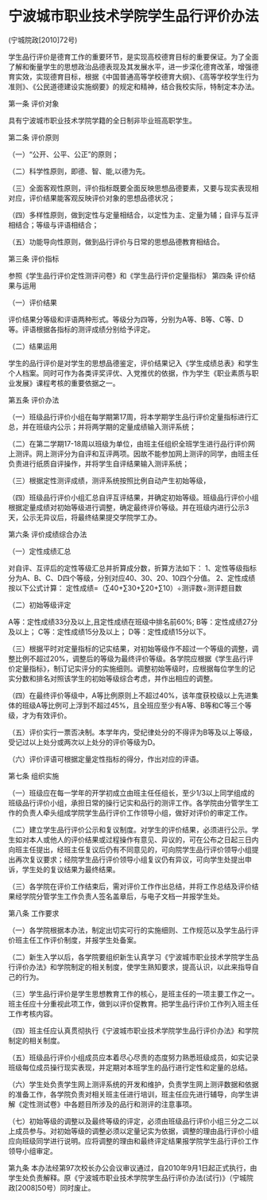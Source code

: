 # 宁波城市职业技术学院学生品行评价办法

(宁城院政[2010]72号)

学生品行评价是德育工作的重要环节，是实现高校德育目标的重要保证。为了全面了解和衡量学生的思想政治品德表现及其发展水平，进一步深化德育改革，增强德育实效，实现德育目标，根据《中国普通高等学校德育大纲》、《高等学校学生行为准则》、《公民道德建设实施纲要》的规定和精神，结合我校实际，特制定本办法。

第一条 评价对象

具有宁波城市职业技术学院学籍的全日制非毕业班高职学生。

第二条 评价原则

（一）“公开、公平、公正”的原则；

（二）科学性原则，即德、智、能,以德为先。

（三）全面客观性原则，评价指标既要全面反映思想品德要素，又要与现实表现相对应，评价结果能客观反映评价对象的思想品德状况；

（四）多样性原则，做到定性与定量相结合，以定性为主、定量为辅；自评与互评相结合；等级与评语相结合；

（五）功能导向性原则，做到品行评价与日常的思想品德教育相结合。

第三条 评价指标

参照《学生品行评价定性测评问卷》和《学生品行评价定量指标》
第四条 评价结果与运用

（一）评价结果

评价结果分等级和评语两种形式。等级分为四等，分别为A等、B等、C等、D 等。评语根据各指标的测评成绩分别给予评定。

（二）结果运用

学生的品行评价是对学生的思想品德鉴定，评价结果记入《学生成绩总表》和学生个人档案。同时可作为各类评奖评优、入党推优的依据，作为学生《职业素质与职业发展》课程考核的重要依据之一。

第五条 评价办法

（一）班级品行评价小组在每学期第17周，将本学期学生品行评价定量指标进行汇总，并在班级内公示；并将两学期的定量成绩输入测评系统；

（二）在第二学期17-18周以班级为单位，由班主任组织全班学生进行品行评价网上测评。网上测评分为自评和互评两项。因故不能参加网上测评的同学，由班主任负责进行纸质自评操作，并将学生自评结果输入测评系统；

（三）根据定性测评成绩，测评系统按照比例自动产生初始等级，

（四）班级品行评价小组汇总自评互评结果，并确定初始等级。班级品行评价小组根据定量成绩对初始等级进行调整，确定最终评价等级。并在班级内进行公示3天，公示无异议后，将最终结果提交学院学工办。

第六条 评价成绩综合办法

（一）定性成绩汇总

对自评、互评后的定性等级汇总并折算成分数，折算方法如下：
1、定性等级指标分为A、B、C、D四个等级，分别对应40、30、20、10四个分值。
2、定性成绩按以下公式计算：
定性成绩=（∑40+∑30+∑20+∑10）÷测评数÷测评题目数

（二）初始等级评定

A等：定性成绩33分及以上,且定性成绩在班级中排名前60%;
B等：定性成绩27分及以上；
C等：定性成绩15分及以上；
D等：定性成绩15分以下。

（三）根据平时对定量指标的记实结果，对初始等级作不超过一个等级的调整，调整比例不超过20%，调整后的等级为最终评价等级。各学院应根据《学生品行评价定量指标》，制订记实评分的实施细则。调整初始等级时，应根据每位学生的记实分数和排名对照该学生的初始等级综合考虑，并作出相应的调整。

（四）在最终评价等级中，A等比例原则上不超过40%，该年度获校级以上先进集体的班级A等比例可上浮到不超过45%，且全班应至少有A等、B等和C等三个等级，才为有效评价。

（五）评价实行一票否决制。本学年内，受纪律处分的不得评为B等及以上等级，受记过以上处分或两次以上处分的评价等级为D。

（六）评价评语可根据定量定性指标的得分，作出对应的评语。

第七条 组织实施

（一）班级应在每一学年的开学初成立由班主任任组长，至少1/3以上同学组成的班级品行评价小组，承担日常的操行记实和品行的测评工作。各学院由分管学生工作的负责人牵头组成学院学生品行评价工作领导小组，做好对评价的审定工作。

（二）建立学生品行评价公示和复议制度。对学生的评价结果，必须进行公示。学生如对本人或他人的评价结果或过程操作有意见、异议的，可在公布之日起三日内向班主任提出，经班主任复议后仍有不同意见的，可向院学生品行评价领导小组提出再次复议要求；经院学生品行评价领导小组复议仍有异议，可向学生处提出申诉，学生处的复议结果为最终结果。

（三）各学院在评价工作结束后，需对评价工作作出总结，并将工作总结及评价结果经学院分管学生工作负责人签名盖章后，与电子文档一并报学生处。

第八条 工作要求

（一）各学院根据本办法，制定出切实可行的实施细则、工作规范以及学生品行评价班主任工作评价制度，并报学生处备案。

（二）新生入学以后，各学院要组织新生认真学习《宁波城市职业技术学院学生品行评价办法》和学院制定的相关制度，使学生熟知要求，提高认识，以此来指导自己的行为。

（三）学生品行评价是学生思想教育工作的核心，是班主任的一项主要工作之一。班主任应十分重视此项工作，做到以评价促教育。把学生品行评价工作列入班主任工作考核内容。

（四）班主任应认真贯彻执行《宁波城市职业技术学院学生品行评价办法》和学院制定的相关制度。

（五）班级品行评价小组成员应本着尽心尽责的态度努力熟悉班级成员，如实记录班级每位成员操行现实表现，并定期对本班学生的品行进行定性和定量的总结。

（六）学生处负责学生网上测评系统的开发和维护，负责学生网上测评数据和依据的准备工作，各学院负责对相关班主任进行培训，班主任应先进行辅导，向学生讲解《定性测试卷》中各题目所涉及的品行和测评的注意事项。

（七）初始等级的调整以及最终等级的评定，必须由班级品行评价小组三分之二以上成员参与。对初始等级的调整必须以定量记实为依据，调整的理由品行评价小组应向班级同学进行说明。应将调整的理由和最终评定结果报学院学生品行评价工作领导小组审定。

第九条  本办法经第97次校长办公会议审议通过，自2010年9月1日起正式执行，由学生处负责解释。原《宁波城市职业技术学院学生品行评价办法(试行)》（宁城院政[2008]50号）同时废止。